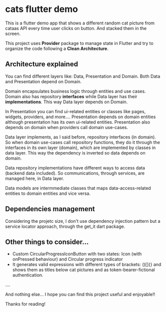 # cats flutter demo

This is a flutter demo app that shows a different random cat picture from cataas API every time user clicks on button. And stacked them in the screen.

This project uses **Provider** package to manage state in Flutter and try to organize the code following a **Clean Architecture**.

## Architecture explained

You can find different layers like: Data, Presentation and Domain. Both Data and Presentation depend on Domain.

Domain encapsulates business logic through entities and use cases. Domain also has repository **interfaces** while Data layer has their **implementations**. This way Data layer depends on Domain.

In Presentation you can find ui-related entities or classes like pages, widgets, providers, and more.... Presentation depends on domain entities although presentation has its own ui-related entities. Presentation also depends on domain when providers call domain use-cases.

Data layer implements, as I said before, repository interfaces (in domain). So when domain use-cases call repository functions, they do it through the interfaces in its own layer (domain), which are implemented by classes in data layer. This way the dependency is inverted so data depends on domain.

Data repository implementations have different ways to access data (backend data included). So communications, through services, are managed here, in Data layer.

Data models are intermmediate classes that maps data-access-related entities to domain entities and vice versa.


## Dependencies management

Considering the projetc size, I don't use dependency injection pattern but a service locator approach, through the get_it dart package.


## Other things to consider...

- Custom CircularProgressIconButton with two states: Icon (with onPressed behaviour) and Circular progress indicator
- It generates valid expressions with different types of brackets: ()[]{} and shows them as titles below cat pictures and as token-bearer-fictional authentication.

....

And nothing else... I hope you can find this project useful and enjoyable!!

Thanks for reading!

